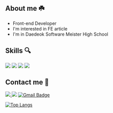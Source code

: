 ## About me ☘️
- Front-end Developer
- I'm interested in FE article 
- I'm in Daedeok Software Meister High School
## Skills 🔍
<a href="./"><img src="https://img.shields.io/badge/JavaScript-F7DF1E?style=flat-square&logo=javascript&logoColor=white"/></a>
<a href="./"><img src="https://img.shields.io/badge/TypeScript-3178C6?style=flat-square&logo=Typescript&logoColor=white"/></a>
<a href="./"><img src="https://img.shields.io/badge/React-61DAFB?style=flat-square&logo=React&logoColor=white"/></a>
<a href="./"><img src="https://img.shields.io/badge/React Query-FF4154?style=flat-square&logo=React Query&logoColor=white"/></a>
## Contact me 🐰
<a href="https://juwon-portfolio.site/"><img src="https://img.shields.io/badge/Portfolio-fff?style=flat-square&logo=Notion&logoColor=black"/>
<a href="https://www.instagram.com/j.1_wn/"><img src="https://img.shields.io/badge/Instagram-E4405F?style=flat-square&logo=Instagram&logoColor=white"/></a>
[![Gmail Badge](https://img.shields.io/badge/Gmail-d14836?style=flat-square&logo=Gmail&logoColor=white&link=mailto:teuseuwin@gmail.com)](mailto:teuseuwin@gmail.com)

[![Top Langs](https://github-readme-stats.vercel.app/api/top-langs/?username=Juone2&layout=compact&langs_count=4)](https://github.com/anuraghazra/github-readme-stats)
